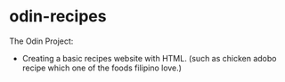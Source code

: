 # odin-recipes


The Odin Project:

- Creating a basic recipes website with HTML.
(such as chicken adobo recipe which one of the foods filipino love.)